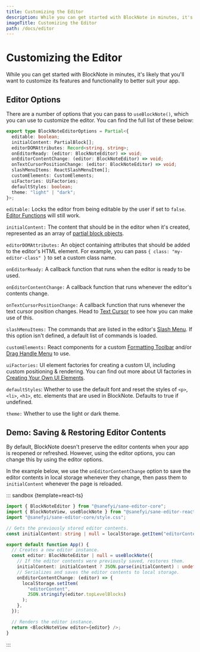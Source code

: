 ```yaml
---
title: Customizing the Editor
description: While you can get started with BlockNote in minutes, it's likely that you'll want to customize its features and functionality to better suit your app.
imageTitle: Customizing the Editor
path: /docs/editor
---
```


# Customizing the Editor

While you can get started with BlockNote in minutes, it's likely that you'll
want to customize its features and functionality to better suit your app.

## Editor Options

There are a number of options that you can pass to `useBlockNote()`, which you
can use to customize the editor. You can find the full list of these below:

```typescript
export type BlockNoteEditorOptions = Partial<{
  editable: boolean;
  initialContent: PartialBlock[];
  editorDOMAttributes: Record<string, string>;
  onEditorReady: (editor: BlockNoteEditor) => void;
  onEditorContentChange: (editor: BlockNoteEditor) => void;
  onTextCursorPositionChange: (editor: BlockNoteEditor) => void;
  slashMenuItems: ReactSlashMenuItem[];
  customElements: CustomElements;
  uiFactories: UiFactories;
  defaultStyles: boolean;
  theme: "light" | "dark";
}>;
```

`editable:` Locks the editor from being editable by the user if set to `false`. [Editor Functions](/docs/blocks#editor-functions) will still work.

`initialContent:` The content that should be in the editor when it's created, represented as an array of [partial block objects](/docs/manipulating-blocks#partial-blocks).

`editorDOMAttributes:` An object containing attributes that should be added to the editor's HTML element. For example, you can pass `{ class: "my-editor-class" }` to set a custom class name.

`onEditorReady:` A callback function that runs when the editor is ready to be used.

`onEditorContentChange:` A callback function that runs whenever the editor's contents change.

`onTextCursorPositionChange:` A callback function that runs whenever the text cursor position changes. Head to [Text Cursor](/docs/cursor-selections#text-cursor) to see how you can make use of this.

`slashMenuItems:` The commands that are listed in the editor's [Slash Menu](/docs/slash-menu). If this option isn't defined, a default list of commands is loaded.

`customElements:` React components for a custom [Formatting Toolbar](/docs/formatting-toolbar#custom-formatting-toolbar) and/or [Drag Handle Menu](/docs/side-menu#custom-drag-handle-menu) to use.

`uiFactories:` UI element factories for creating a custom UI, including custom positioning & rendering. You can find out more about UI factories in [Creating Your Own UI Elements](/docs/vanilla-js#creating-your-own-ui-elements).

`defaultStyles`: Whether to use the default font and reset the styles of `<p>`, `<li>`, `<h1>`, etc. elements that are used in BlockNote. Defaults to true if undefined.

`theme:` Whether to use the light or dark theme.

## Demo: Saving & Restoring Editor Contents

By default, BlockNote doesn't preserve the editor contents when your app is reopened or refreshed. However, using the editor options, you can change this by using the editor options.

In the example below, we use the `onEditorContentChange` option to save the editor contents in local storage whenever they change, then pass them to `initialContent` whenever the page is reloaded.

::: sandbox {template=react-ts}

```typescript /App.tsx
import { BlockNoteEditor } from "@sanefyi/sane-editor-core";
import { BlockNoteView, useBlockNote } from "@sanefyi/sane-editor-react";
import "@sanefyi/sane-editor-core/style.css";

// Gets the previously stored editor contents.
const initialContent: string | null = localStorage.getItem("editorContent");

export default function App() {
  // Creates a new editor instance.
  const editor: BlockNoteEditor | null = useBlockNote({
    // If the editor contents were previously saved, restores them.
    initialContent: initialContent ? JSON.parse(initialContent) : undefined,
    // Serializes and saves the editor contents to local storage.
    onEditorContentChange: (editor) => {
      localStorage.setItem(
        "editorContent",
        JSON.stringify(editor.topLevelBlocks)
      );
    },
  });

  // Renders the editor instance.
  return <BlockNoteView editor={editor} />;
}
```

:::
